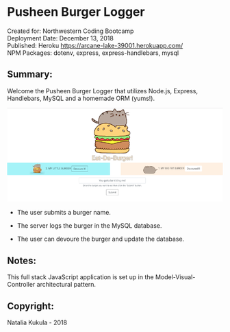 # Pusheen Burger Logger

Created for: Northwestern Coding Bootcamp \
Deployment Date:  December 13, 2018 \
Published: Heroku <https://arcane-lake-39001.herokuapp.com/> \
NPM Packages: dotenv, express, express-handlebars, mysql

## Summary: 

Welcome the Pusheen Burger Logger that utilizes Node.js, Express, Handlebars, MySQL and a homemade ORM (yums!).

![GifTastic](public/assets/img/pusheen_burger.png)

* The user submits a burger name.

* The server logs the burger in the MySQL database.

* The user can devoure the burger and update the database.

## Notes:

This full stack JavaScript application is set up in the Model-Visual-Controller architectural pattern.

## Copyright:

Natalia Kukula - 2018
